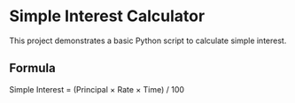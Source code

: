 # Simple Interest Calculator

This project demonstrates a basic Python script to calculate simple interest.

## Formula
Simple Interest = (Principal × Rate × Time) / 100
